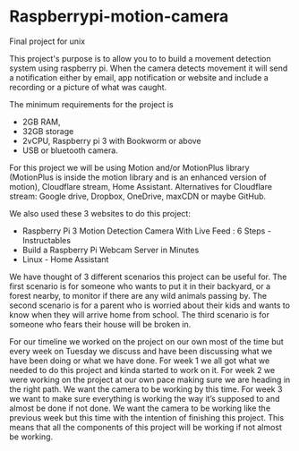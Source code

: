 # Raspberrypi-motion-camera

Final project for unix

This project's purpose is to allow you to to build a movement detection system using raspberry pi. When the camera detects movement it will send a notification either by email, app notification or website and include a recording or a picture of what was caught.

The minimum requirements for the project is 

* 2GB RAM,
* 32GB storage
* 2vCPU, Raspberry pi 3 with Bookworm or above
* USB or bluetooth camera.

For this project we will be using Motion and/or MotionPlus library (MotionPlus is inside the motion library and is an enhanced version of motion), Cloudflare stream, Home Assistant. Alternatives for Cloudflare stream: Google drive, Dropbox, OneDrive, maxCDN or maybe GitHub.

We also used these 3 websites to do this project:

* Raspberry Pi 3 Motion Detection Camera With Live Feed : 6 Steps - Instructables
* Build a Raspberry Pi Webcam Server in Minutes
* Linux - Home Assistant

We have thought of 3 different scenarios this project can be useful for. The first scenario is for someone who wants to put it in their backyard, or a forest nearby, to monitor if there are any wild animals passing by. The second scenario is for a parent who is worried about their kids and wants to know when they will arrive home from school. The third scenario is for someone who fears their house will be broken in.

For our timeline we worked on the project on our own most of the time but every week on Tuesday we discuss and have been discussing what we have been doing or what we have done. For week 1 we all got what we needed to do this project and kinda started to work on it. For week 2 we were working on the project at our own pace making sure we are heading in the right path. We want the camera to be working by this time.
For week 3 we want to make sure everything is working the way it’s supposed to and almost be done if not done. We want the camera to be working like the previous week but this time with the intention of finishing this project. This means that all the components of this project will be working if not almost be working.
